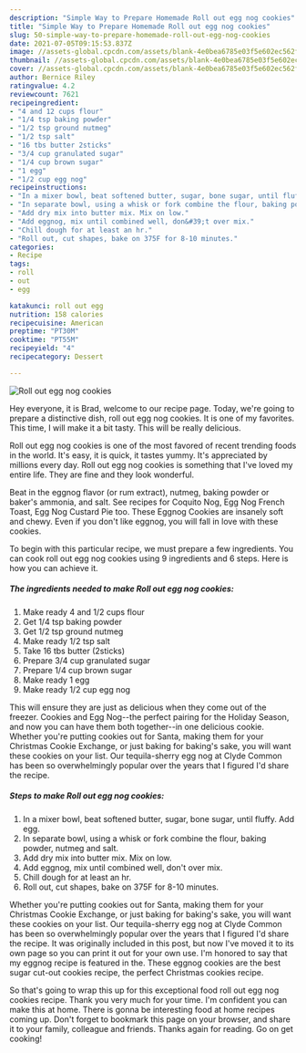 ```yaml
---
description: "Simple Way to Prepare Homemade Roll out egg nog cookies"
title: "Simple Way to Prepare Homemade Roll out egg nog cookies"
slug: 50-simple-way-to-prepare-homemade-roll-out-egg-nog-cookies
date: 2021-07-05T09:15:53.837Z
image: //assets-global.cpcdn.com/assets/blank-4e0bea6785e03f5e602ec562f230caae08da540cada707380b4fe1bbebba43da.png
thumbnail: //assets-global.cpcdn.com/assets/blank-4e0bea6785e03f5e602ec562f230caae08da540cada707380b4fe1bbebba43da.png
cover: //assets-global.cpcdn.com/assets/blank-4e0bea6785e03f5e602ec562f230caae08da540cada707380b4fe1bbebba43da.png
author: Bernice Riley
ratingvalue: 4.2
reviewcount: 7621
recipeingredient:
- "4 and 12 cups flour"
- "1/4 tsp baking powder"
- "1/2 tsp ground nutmeg"
- "1/2 tsp salt"
- "16 tbs butter 2sticks"
- "3/4 cup granulated sugar"
- "1/4 cup brown sugar"
- "1 egg"
- "1/2 cup egg nog"
recipeinstructions:
- "In a mixer bowl, beat softened butter, sugar, bone sugar, until fluffy. Add egg."
- "In separate bowl, using a whisk or fork combine the flour, baking powder, nutmeg and salt."
- "Add dry mix into butter mix. Mix on low."
- "Add eggnog, mix until combined well, don&#39;t over mix."
- "Chill dough for at least an hr."
- "Roll out, cut shapes, bake on 375F for 8-10 minutes."
categories:
- Recipe
tags:
- roll
- out
- egg

katakunci: roll out egg 
nutrition: 158 calories
recipecuisine: American
preptime: "PT30M"
cooktime: "PT55M"
recipeyield: "4"
recipecategory: Dessert

---
```



![Roll out egg nog cookies](//assets-global.cpcdn.com/assets/blank-4e0bea6785e03f5e602ec562f230caae08da540cada707380b4fe1bbebba43da.png)

Hey everyone, it is Brad, welcome to our recipe page. Today, we're going to prepare a distinctive dish, roll out egg nog cookies. It is one of my favorites. This time, I will make it a bit tasty. This will be really delicious.

Roll out egg nog cookies is one of the most favored of recent trending foods in the world. It's easy, it is quick, it tastes yummy. It's appreciated by millions every day. Roll out egg nog cookies is something that I've loved my entire life. They are fine and they look wonderful.

Beat in the eggnog flavor (or rum extract), nutmeg, baking powder or baker&#39;s ammonia, and salt. See recipes for Coquito Nog, Egg Nog French Toast, Egg Nog Custard Pie too. These Eggnog Cookies are insanely soft and chewy. Even if you don&#39;t like eggnog, you will fall in love with these cookies.


To begin with this particular recipe, we must prepare a few ingredients. You can cook roll out egg nog cookies using 9 ingredients and 6 steps. Here is how you can achieve it.

<!--inarticleads1-->

##### The ingredients needed to make Roll out egg nog cookies:

1. Make ready 4 and 1/2 cups flour
1. Get 1/4 tsp baking powder
1. Get 1/2 tsp ground nutmeg
1. Make ready 1/2 tsp salt
1. Take 16 tbs butter (2sticks)
1. Prepare 3/4 cup granulated sugar
1. Prepare 1/4 cup brown sugar
1. Make ready 1 egg
1. Make ready 1/2 cup egg nog


This will ensure they are just as delicious when they come out of the freezer. Cookies and Egg Nog--the perfect pairing for the Holiday Season, and now you can have them both together--in one delicious cookie. Whether you&#39;re putting cookies out for Santa, making them for your Christmas Cookie Exchange, or just baking for baking&#39;s sake, you will want these cookies on your list. Our tequila-sherry egg nog at Clyde Common has been so overwhelmingly popular over the years that I figured I&#39;d share the recipe. 

<!--inarticleads2-->

##### Steps to make Roll out egg nog cookies:

1. In a mixer bowl, beat softened butter, sugar, bone sugar, until fluffy. Add egg.
1. In separate bowl, using a whisk or fork combine the flour, baking powder, nutmeg and salt.
1. Add dry mix into butter mix. Mix on low.
1. Add eggnog, mix until combined well, don&#39;t over mix.
1. Chill dough for at least an hr.
1. Roll out, cut shapes, bake on 375F for 8-10 minutes.


Whether you&#39;re putting cookies out for Santa, making them for your Christmas Cookie Exchange, or just baking for baking&#39;s sake, you will want these cookies on your list. Our tequila-sherry egg nog at Clyde Common has been so overwhelmingly popular over the years that I figured I&#39;d share the recipe. It was originally included in this post, but now I&#39;ve moved it to its own page so you can print it out for your own use. I&#39;m honored to say that my eggnog recipe is featured in the. These eggnog cookies are the best sugar cut-out cookies recipe, the perfect Christmas cookies recipe. 

So that's going to wrap this up for this exceptional food roll out egg nog cookies recipe. Thank you very much for your time. I'm confident you can make this at home. There is gonna be interesting food at home recipes coming up. Don't forget to bookmark this page on your browser, and share it to your family, colleague and friends. Thanks again for reading. Go on get cooking!
